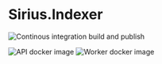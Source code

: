 # Sirius.Indexer

![Continous integration build and publish](https://github.com/SC-Poc/Sirius.Indexer/workflows/Continous%20integration%20build%20and%20publish/badge.svg)

![API docker image](https://img.shields.io/docker/v/swisschains/sirius-indexer?sort=semver)
![Worker docker image](https://img.shields.io/docker/v/swisschains/sirius-indexer-worker?sort=semver)
